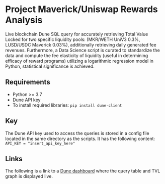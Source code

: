 # Project Maverick/Uniswap Rewards Analysis
Live blockchain Dune SQL query for accurately retrieving Total Value Locked for two specific liquidity pools: (MKR/WETH UniV3 0.3%, LUSD/USDC Maverick 0.03%),
additionally retrieving daily generated fee revenues. Furthermore, a Data Science script is curated to standardize
the data and compute the fee elasticity of liquidity (useful in determining efficacy of reward programs) utilizing a logarithmic regression model in Python, statistical significance is achieved.
## Requirements
- Python >= 3.7
- Dune API key
- To install required libraries: `pip install dune-client`
## Key
The Dune API key used to access the queries is stored in a config file located in the same directory as the scripts.
It has the following content:
`API_KEY = "insert_api_key_here"`
## Links
The following is a link to a [Dune dashboard](https://dune.com/hojka_analytics/tvl-analysis) where the query table and TVL graph is displayed live.

